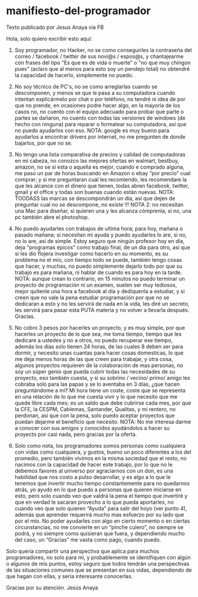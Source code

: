manifiesto-del-programador
==========================

Texto publicado por Jesus Anaya via FB

Hola, solo quiero escribir esto aquí:

1) Soy programador, no Hacker, no se como conseguirles la contraseña del correo / facebook / twitter de sus novi@s / espos@s, y chantajearme con frases del tipo "Es que es de vida o muerte" o "no que muy chingon pues" (aclaro que al menos para esto soy un pendejo total) no obtendré la capacidad de hacerlo, simplemente no puedo.

2) No soy técnico de PC's, no se como arreglarlas cuando se descomponen, y menos se que le pasa a su computadora cuando intentan explicármelo por chat o por teléfono, no tendré ni idea de por que no prende, en ocasiones podre hacer algo, en la mayoría de los casos no, no cuento con el equipo adecuado para probar que parte o partes se dañaron, no cuento con todas las versiones de windows (de hecho con ninguna) para reparar o formatear su computadora, así que no puedo ayudarlos con eso. NOTA: google es muy bueno para ayudarlos a encontrar drivers por internet, no me pregunten de donde bajarlos, por que no se.

3) No tengo una lista comparativa de precios y calidad de computadoras en mi cabeza, no conozco las mejores ofertas en walmart, bestbuy, amazon, no se si esta o aquella es mejor, cuando e comprado alguna, me paso un par de horas buscando en Amazon o ebay “por precio” cual comprar; y si me preguntaran cual les recomiendo, les recomendare la que les alcance con el dinero que tienen, todas abren facebook, twitter, gmail y el office y todas son buenas cuando están nuevas. NOTA: TOODASS las marcas se descompondrán un día, así que dejen de preguntar cual no se descompone, no existe !!! NOTA 2: no necesitan una Mac para diseñar, si quieren una y les alcanza cómprenla, si no, una pc también abre el photoshop.

4) No puedo ayudarles con trabajos de ultima hora; para hoy, mañana o pasado mañana; si necesitan mi ayuda y puedo ayudarles lo are, si no, no lo are, así de simple. Estoy seguro que ningún profesor hoy en día, deja "programas épicos" como trabajo final, de un día para otro, así que si les dio flojera investigar como hacerlo en su momento, es su problema no el mío, con tiempo todo se puede, también tengo cosas que hacer, y muchas, no puedo simplemente dejarlo todo por que su trabajo es para mañana, ni hablar de cuando es para hoy en la tarde. NOTA: aunque crean lo contrario, en 15 minutos no puedo terminar un proyecto de programación ni un examen, suelen ser muy tediosos, mejor quítenle una hora a facebook al día y dedíquenla a estudiar, y si creen que no vale la pena estudiar programación por que no se dedicaran a esto y no les servirá de nada en la vida, les diré un secreto, les servirá para pasar esta PUTA materia y no volver a llevarla después. Gracias.

5) No cobro 3 pesos por hacerles un proyecto, y es muy simple, por que hacerles un proyecto de lo que sea, me toma tiempo, tiempo que les dedicare a ustedes y no a otros, no puedo recuperar ese tiempo, además los días solo tienen 24 horas, de las cuales 8 deben ser para dormir, y necesito unas cuantas para hacer cosas domesticas, lo que me deja menos horas de las que creen para trabajar, y otra cosa, algunos proyectos requieren de la colaboración de mas personas, no soy un súper genio que pueda cubrir todas las necesidades de su proyecto, eso también cuesta, y si su sobrino / vecino/ primo/ amigo les cobraba solo para las papas y se lo aventaba en 3 días, ¿que hacen preguntándome a mi? Mi hora tiene un coste, coste que se representa en una relación de lo que me cuesta vivir y lo que necesito que me quede libre cada mes; es un saldo que debe cubrirse cada mes, por que la CFE, la CESPM, Cablemas, Santander, Qualitas, y mi rentero, no perdonan, así que con la pena, solo puedo aceptar proyectos que puedan dejarme el beneficio que necesito. NOTA: No me interesa darme a conocer con sus amigos y conocidos ayudándolos a hacer su proyecto por casi nada, pero gracias por la oferta.

6) Solo como nota, los programadores somos personas como cualquiera con vidas como cualquiera, y gustos, bueno un poco diferentes a los del promedio, pero también vivimos en la misma sociedad que el resto, no nacimos con la capacidad de hacer este trabajo, por lo que no le debemos favores al universo por agraciarnos con un don, es una habilidad que nos costo a pulso desarrollar, y es algo a lo que le tenemos que invertir mucho tiempo constantemente para no quedarnos atrás, yo ayudo en lo que puedo a personas que quieren iniciarse en esto, pero solo cuando veo que valdrá la pena el tiempo que invertiré y que en verdad le sacaran provecho a lo que pueda aportarles, no cuando veo que solo quieren “Ayuda” para salir del hoyo (ver punto 4), además que aprender requerirá mucho mas esfuerzo por su lado que por el mío. No poder ayudarles con algo en cierto momento o en ciertas circunstancias, no me convierte en un “pinche culero”, no siempre se podrá, y no siempre como quisieran que fuera, y dependiendo mucho del caso, un “Gracias” me vasta como pago, cuando puedo.

Solo quería compartir una perspectiva que aplica para muchos programadores, no solo para mi, y probablemente se identifiquen con algún o algunos de mis puntos, estoy seguro que todos tendrán una perspectivas de las situaciones comunes que se presentan en sus vidas, dependiendo de que hagan con ellas, y seria interesante conocerlas.

Gracias por su atención. Jesús Anaya
